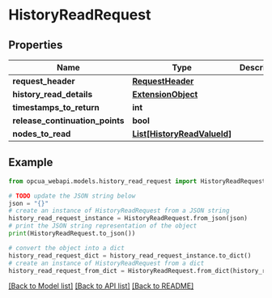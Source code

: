 # HistoryReadRequest


## Properties

Name | Type | Description | Notes
------------ | ------------- | ------------- | -------------
**request_header** | [**RequestHeader**](RequestHeader.md) |  | [optional] 
**history_read_details** | [**ExtensionObject**](ExtensionObject.md) |  | [optional] 
**timestamps_to_return** | **int** |  | [optional] 
**release_continuation_points** | **bool** |  | [optional] 
**nodes_to_read** | [**List[HistoryReadValueId]**](HistoryReadValueId.md) |  | [optional] 

## Example

```python
from opcua_webapi.models.history_read_request import HistoryReadRequest

# TODO update the JSON string below
json = "{}"
# create an instance of HistoryReadRequest from a JSON string
history_read_request_instance = HistoryReadRequest.from_json(json)
# print the JSON string representation of the object
print(HistoryReadRequest.to_json())

# convert the object into a dict
history_read_request_dict = history_read_request_instance.to_dict()
# create an instance of HistoryReadRequest from a dict
history_read_request_from_dict = HistoryReadRequest.from_dict(history_read_request_dict)
```
[[Back to Model list]](../README.md#documentation-for-models) [[Back to API list]](../README.md#documentation-for-api-endpoints) [[Back to README]](../README.md)


